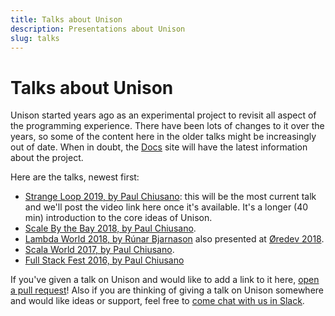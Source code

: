 ```yaml
---
title: Talks about Unison
description: Presentations about Unison
slug: talks
---
```


# Talks about Unison

Unison started years ago as an experimental project to revisit all aspect of the programming experience. There have been lots of changes to it over the years, so some of the content here in the older talks might be increasingly out of date. When in doubt, the [Docs](/docs) site will have the latest information about the project.

Here are the talks, newest first:

* [Strange Loop 2019, by Paul Chiusano](https://www.thestrangeloop.com/2019/unison-a-new-distributed-programming-language.html): this will be the most current talk and we'll post the video link here once it's available. It's a longer (40 min) introduction to the core ideas of Unison.
* [Scale By the Bay 2018, by Paul Chiusano](https://www.youtube.com/watch?v=v7L-5AQQkbM).
* [Lambda World 2018, by Rúnar Bjarnason](https://www.youtube.com/watch?v=rp_Eild1aq8) also presented at [Øredev 2018](https://vimeo.com/311512465).
* [Scala World 2017, by Paul Chiusano](https://www.youtube.com/watch?v=knqlWboqf_U).
* [Full Stack Fest 2016, by Paul Chiusano](https://www.youtube.com/watch?v=f6yA3t0dO-k)

If you've given a talk on Unison and would like to add a link to it here, [open a pull request](https://github.com/unisonweb/unisonweb-org/edit/master/src/data/supplemental-pages/talks.md)! Also if you are thinking of giving a talk on Unison somewhere and would like ideas or support, feel free to [come chat with us in Slack](/community).
